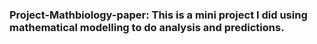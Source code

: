### Project-Mathbiology-paper: This is a mini project I did using mathematical modelling to do analysis and predictions. 
